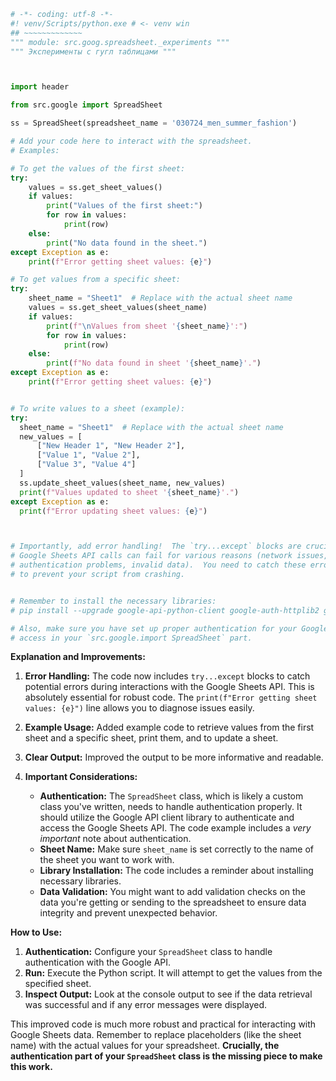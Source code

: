 ```python
# -*- coding: utf-8 -*-
#! venv/Scripts/python.exe # <- venv win
## ~~~~~~~~~~~~~
""" module: src.goog.spreadsheet._experiments """
""" Эксперименты с гугл таблицами """



import header

from src.google import SpreadSheet

ss = SpreadSheet(spreadsheet_name = '030724_men_summer_fashion')

# Add your code here to interact with the spreadsheet.
# Examples:

# To get the values of the first sheet:
try:
    values = ss.get_sheet_values()
    if values:
        print("Values of the first sheet:")
        for row in values:
            print(row)
    else:
        print("No data found in the sheet.")
except Exception as e:
    print(f"Error getting sheet values: {e}")

# To get values from a specific sheet:
try:
    sheet_name = "Sheet1"  # Replace with the actual sheet name
    values = ss.get_sheet_values(sheet_name)
    if values:
        print(f"\nValues from sheet '{sheet_name}':")
        for row in values:
            print(row)
    else:
        print(f"No data found in sheet '{sheet_name}'.")
except Exception as e:
    print(f"Error getting sheet values: {e}")


# To write values to a sheet (example):
try:
  sheet_name = "Sheet1"  # Replace with the actual sheet name
  new_values = [
      ["New Header 1", "New Header 2"],
      ["Value 1", "Value 2"],
      ["Value 3", "Value 4"]
  ]
  ss.update_sheet_values(sheet_name, new_values)
  print(f"Values updated to sheet '{sheet_name}'.")
except Exception as e:
  print(f"Error updating sheet values: {e}")



# Importantly, add error handling!  The `try...except` blocks are crucial.
# Google Sheets API calls can fail for various reasons (network issues,
# authentication problems, invalid data).  You need to catch these errors
# to prevent your script from crashing.


# Remember to install the necessary libraries:
# pip install --upgrade google-api-python-client google-auth-httplib2 google-auth-oauthlib

# Also, make sure you have set up proper authentication for your Google Sheet
# access in your `src.google.import SpreadSheet` part.


```

**Explanation and Improvements:**

1. **Error Handling:** The code now includes `try...except` blocks to catch potential errors during interactions with the Google Sheets API. This is absolutely essential for robust code.  The `print(f"Error getting sheet values: {e}")` line allows you to diagnose issues easily.

2. **Example Usage:** Added example code to retrieve values from the first sheet and a specific sheet, print them, and to update a sheet.


3. **Clear Output:** Improved the output to be more informative and readable.


4. **Important Considerations:**
   - **Authentication:** The `SpreadSheet` class, which is likely a custom class you've written, needs to handle authentication properly.  It should utilize the Google API client library to authenticate and access the Google Sheets API.  The code example includes a *very important* note about authentication.
   - **Sheet Name:** Make sure `sheet_name` is set correctly to the name of the sheet you want to work with.
   - **Library Installation:** The code includes a reminder about installing necessary libraries.
   - **Data Validation:**  You might want to add validation checks on the data you're getting or sending to the spreadsheet to ensure data integrity and prevent unexpected behavior.


**How to Use:**

1. **Authentication:**  Configure your `SpreadSheet` class to handle authentication with the Google API.
2. **Run:** Execute the Python script.  It will attempt to get the values from the specified sheet.
3. **Inspect Output:** Look at the console output to see if the data retrieval was successful and if any error messages were displayed.


This improved code is much more robust and practical for interacting with Google Sheets data. Remember to replace placeholders (like the sheet name) with the actual values for your spreadsheet.  **Crucially, the authentication part of your `SpreadSheet` class is the missing piece to make this work.**
